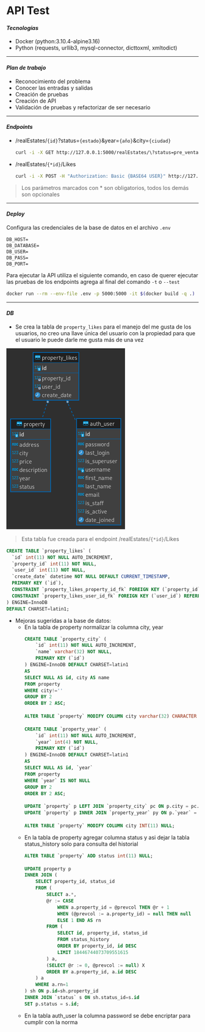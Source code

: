 # API Test


#### ***Tecnologías***
- Docker (python:3.10.4-alpine3.16)
- Python (requests, urllib3, mysql-connector, dicttoxml, xmltodict)
---


#### ***Plan de trabajo***
- Reconocimiento del problema
- Conocer las entradas y salidas
- Creación de pruebas
- Creación de API
- Validación de pruebas y refactorizar de ser necesario
---


#### ***Endpoints***
- /realEstates/`{id}`?status=`{estado}`&year=`{año}`&city=`{ciudad}`
	```bash
	curl -i -X GET http://127.0.0.1:5000/realEstates/\?status=pre_venta\&year=2020\&city=bogota
	```

- /realEstates/`{*id}`/Likes
	```bash
	curl -i -X POST -H "Authorization: Basic {BASE64 USER}" http://127.0.0.1:5000/realEstates/1/Likes
	```

> Los parámetros marcados con * son obligatorios, todos los demás son opcionales
---

#### ***Deploy***
Configura las credenciales de la base de datos en el archivo `.env`
```.env
DB_HOST=
DB_DATABASE=
DB_USER=
DB_PASS=
DB_PORT=
```

Para ejecutar la API utiliza el siguiente comando, en caso de querer ejecutar las pruebas de los endpoints agrega al final del comando ```-t``` o ```--test```
```bash
docker run --rm --env-file .env -p 5000:5000 -it $(docker build -q .)
```
---


#### ***DB***
- Se crea la tabla de `property_likes` para el manejo del me gusta de los usuarios, no creo una llave única del usuario con la propiedad para que el usuario le puede darle me gusta más de una vez

![property_likes](entidad_relacion_property_likes.png "Modelo entidad relación")

> Esta tabla fue creada para el endpoint /realEstates/`{*id}`/Likes

```sql
CREATE TABLE `property_likes` (
  `id` int(11) NOT NULL AUTO_INCREMENT,
  `property_id` int(11) NOT NULL,
  `user_id` int(11) NOT NULL,
  `create_date` datetime NOT NULL DEFAULT CURRENT_TIMESTAMP,
  PRIMARY KEY (`id`),
  CONSTRAINT `property_likes_property_id_fk` FOREIGN KEY (`property_id`) REFERENCES `property` (`id`),
  CONSTRAINT `property_likes_user_id_fk` FOREIGN KEY (`user_id`) REFERENCES `auth_user` (`id`)
) ENGINE=InnoDB
DEFAULT CHARSET=latin1;
```

- Mejoras sugeridas a la base de datos:
	- En la tabla de property  normalizar la columna city, year
		```sql
		CREATE TABLE `property_city` (
			`id` int(11) NOT NULL AUTO_INCREMENT,
			`name` varchar(32) NOT NULL,
			PRIMARY KEY (`id`)
		) ENGINE=InnoDB DEFAULT CHARSET=latin1
		AS
		SELECT NULL AS id, city AS name
		FROM property
		WHERE city!=''
		GROUP BY 2
		ORDER BY 2 ASC;

		ALTER TABLE `property` MODIFY COLUMN city varchar(32) CHARACTER SET latin1 COLLATE latin1_swedish_ci DEFAULT NULL NULL;

		CREATE TABLE `property_year` (
			`id` int(11) NOT NULL AUTO_INCREMENT,
			`year` int(4) NOT NULL,
			PRIMARY KEY (`id`)
		) ENGINE=InnoDB DEFAULT CHARSET=latin1
		AS
		SELECT NULL AS id, `year`
		FROM property
		WHERE `year` IS NOT NULL
		GROUP BY 2
		ORDER BY 2 ASC;

		UPDATE `property` p LEFT JOIN `property_city` pc ON p.city = pc.name SET p.city = pc.id;
		UPDATE `property` p INNER JOIN `property_year` py ON p.`year` = py.`year` SET p.`year` = py.id;

		ALTER TABLE `property` MODIFY COLUMN city INT(11) NULL;
		```
	- En la tabla de property agregar columna status y asi dejar la tabla status_history solo para consulta del historial
		```sql
		ALTER TABLE `property` ADD status int(11) NULL;

		UPDATE property p
		INNER JOIN (
			SELECT property_id, status_id
			FROM (
				SELECT a.*,
				@r := CASE
					WHEN a.property_id = @prevcol THEN @r + 1
					WHEN (@prevcol := a.property_id) = null THEN null
					ELSE 1 END AS rn
				FROM (
					SELECT id, property_id, status_id
					FROM status_history
					ORDER BY property_id, id DESC
					LIMIT 18446744073709551615
				) a,
				(SELECT @r := 0, @prevcol := null) X
				ORDER BY a.property_id, a.id DESC
			) a
			WHERE a.rn=1
		) sh ON p.id=sh.property_id
		INNER JOIN `status` s ON sh.status_id=s.id
		SET p.status = s.id;
		```
	- En la tabla auth_user la columna password se debe encriptar para cumplir con la norma
